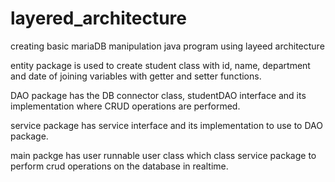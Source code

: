 # layered_architecture
creating basic mariaDB manipulation java program using layeed architecture

entity package is used to create student class with id, name, department and date of joining variables with getter and setter functions.

DAO package has the DB connector class, studentDAO interface and its implementation where CRUD operations are performed.

service package has service interface and its implementation to use to DAO package.

main packge has user runnable user class which class service package to perform crud operations on the database in realtime.
